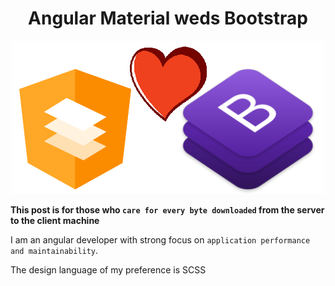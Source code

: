 <h1 align="center">Angular Material weds Bootstrap</h1>

<article align="center">
   <img src="./assets/angular-weds-bootstrap.png" alt="logo">
</article>

**This post is for those who `care for every byte downloaded` from the server to the client machine**

I am an angular developer with strong focus on `application performance and maintainability`. 

The design language of my preference is SCSS